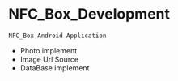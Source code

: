 # NFC_Box_Development
```
NFC_Box Android Application
```
- Photo implement 
- Image Url Source
- DataBase implement
